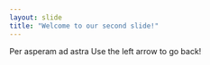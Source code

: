 ```yaml
---
layout: slide
title: "Welcome to our second slide!"
---
```

Per asperam ad astra
Use the left arrow to go back!
